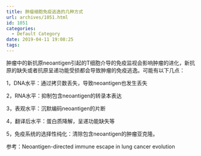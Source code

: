 ```yaml
---
title: 肿瘤细胞免疫逃逸的几种方式
url: archives/1051.html
id: 1051
categories:
  - Default Category
date: 2019-04-11 19:08:25
tags:
---
```


肿瘤中的新抗原neoantigen引起的T细胞介导的免疫监视会影响肿瘤的进化，新抗原的缺失或者抗原呈递功能受损都会导致肿瘤的免疫逃逸。可能有以下几点：

1，DNA水平：通过拷贝数丢失，导致neoantigen也发生丢失

2，RNA水平：抑制包含neoantigen的转录本表达

3，表观水平：沉默编码neoantigen的片断

4，翻译后水平：蛋白质降解，呈递功能缺失等

5，免疫系统的选择性纯化：清除包含neoantigen的肿瘤亚克隆。

参考：Neoantigen-directed immune escape in lung cancer evolution